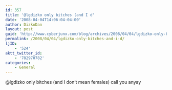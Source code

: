 ```yaml
---
id: 357
title: '@lgdizko only bitches (and I d'
date: '2008-04-04T14:06:04-04:00'
author: DizkoDan
layout: post
guid: 'http://www.cyberjunx.com/blog/archives/2008/04/04/lgdizko-only-bitches-and-i-d/'
permalink: /2008/04/04/lgdizko-only-bitches-and-i-d/
ljID:
    - '524'
aktt_twitter_id:
    - '782970782'
categories:
    - General
---
```


@lgdizko only bitches (and I don’t mean females) call you anyay